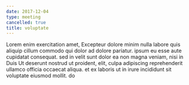 ```yaml
---
date: 2017-12-04
type: meeting
cancelled: true
title: voluptate
---
```

Lorem enim exercitation amet, Excepteur dolore minim nulla labore quis aliquip cillum commodo qui dolor ad dolore pariatur. ipsum eu esse aute cupidatat consequat. sed in velit sunt dolor ea non magna veniam, nisi in Duis Ut deserunt nostrud ut proident, elit, culpa adipiscing reprehenderit ullamco officia occaecat aliqua. et ex laboris ut in irure incididunt sit voluptate eiusmod mollit. do